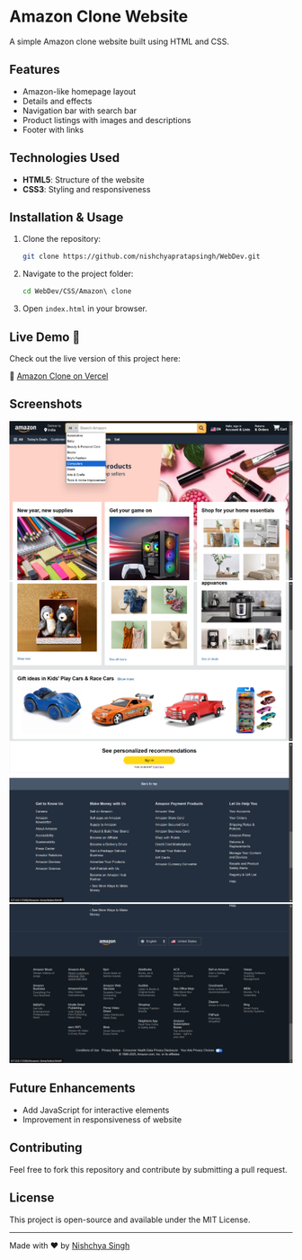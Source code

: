 # Amazon Clone Website

A simple Amazon clone website built using HTML and CSS.

## Features
- Amazon-like homepage layout
- Details and effects
- Navigation bar with search bar
- Product listings with images and descriptions
- Footer with links

## Technologies Used
- **HTML5**: Structure of the website
- **CSS3**: Styling and responsiveness

## Installation & Usage
1. Clone the repository:
   ```sh
   git clone https://github.com/nishchyapratapsingh/WebDev.git

   ```
2. Navigate to the project folder:
   ```sh
   cd WebDev/CSS/Amazon\ clone
   ```
3. Open `index.html` in your browser.

## Live Demo 🚀  
Check out the live version of this project here:  

🔗 [Amazon Clone on Vercel](https://amazonclone-nps.vercel.app/)


## Screenshots

![Screenshot1](images/screenshot1.png)
![Screenshot2](images/screenshot2.png)
![Screenshot3](images/screenshot3.png)
![Screenshot4](images/screenshot4.png)



## Future Enhancements
- Add JavaScript for interactive elements
- Improvement in responsiveness of website

## Contributing
Feel free to fork this repository and contribute by submitting a pull request.

## License
This project is open-source and available under the MIT License.

---
Made with ❤️ by [Nishchya Singh](https://github.com/nishchyapratapsingh)

